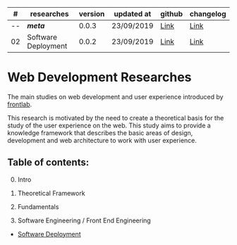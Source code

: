 \# | researches                 | version | updated at  | github | changelog |
---|----------------------------|---------|-------------|--------|-----------|
-- | _**meta**_                 | 0.0.3   | 23/09/2019  | [Link](https://github.com/faelplg/web-development-researches) | [Link](https://github.com/faelplg/web-development-researches/blob/master/CHANGELOG.md) |
02 | Software Deployment        | 0.0.2   | 23/09/2019  | [Link](https://github.com/faelplg/web-development-researches/tree/master/deployment) | [Link](https://github.com/faelplg/web-development-researches/blob/master/deployment/CHANGELOG.md)

# Web Development Researches

The main studies on web development and user experience introduced by [frontlab](https://faelplg.github.io/frontlab/).

This research is motivated by the need to create a theoretical basis for the study of the user experience on the web. This study aims to provide a knowledge framework that describes the basic areas of design, development and web architecture to work with user experience.

## Table of contents:

0. Intro

1. Theoretical Framework

2. Fundamentals

3. Software Engineering / Front End Engineering
 * [Software Deployment](https://github.com/faelplg/web-development-researches/tree/master/deployment)
